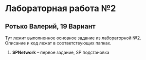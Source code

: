 # Лабораторная работа №2
## Ротько Валерий, 19 Вариант

Тут лежит выполненное основное задание из лабораторной №2. 
Описание и код лежат в соответствующих папках.

1. **SPNetwork** – первое задание, SP подстановка
